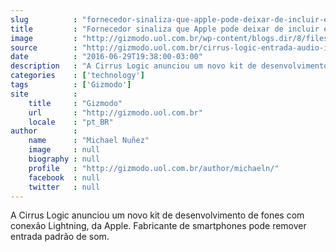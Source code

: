 ```yaml
---
slug          : "fornecedor-sinaliza-que-apple-pode-deixar-de-incluir-entrada-para-audio-em-iphone"
title         : "Fornecedor sinaliza que Apple pode deixar de incluir entrada para áudio em iPhone"
image         : "http://gizmodo.uol.com.br/wp-content/blogs.dir/8/files/2016/06/philips-fidelio-e1467239333256.jpg"
source        : "http://gizmodo.uol.com.br/cirrus-logic-entrada-audio-iphone/"
date          : "2016-06-29T19:38:00-03:00"
description   : "A Cirrus Logic anunciou um novo kit de desenvolvimento de fones com conexão Lightning, da Apple. Fabricante de smartphones pode remover entrada padrão de som."
categories    : ['technology']
tags          : ['Gizmodo']
site          :
    title     : "Gizmodo"
    url       : "http://gizmodo.uol.com.br"
    locale    : "pt_BR"
author        :
    name      : "Michael Nuñez"
    image     : null
    biography : null
    profile   : "http://gizmodo.uol.com.br/author/michaeln/"
    facebook  : null
    twitter   : null
---
```


A Cirrus Logic anunciou um novo kit de desenvolvimento de fones com conexão Lightning, da Apple. Fabricante de smartphones pode remover entrada padrão de som.
